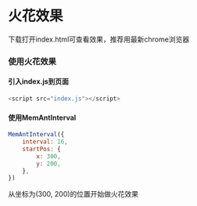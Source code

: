 # 火花效果

下载打开index.html可查看效果，推荐用最新chrome浏览器

### 使用火花效果

#### 引入index.js到页面

```javascript
<script src="index.js"></script>
```

#### 使用MemAntInterval

```javascript
MemAntInterval({
    interval: 16,
    startPos: {
        x: 300,
        y: 200,
    },
})
```
从坐标为(300, 200)的位置开始做火花效果

